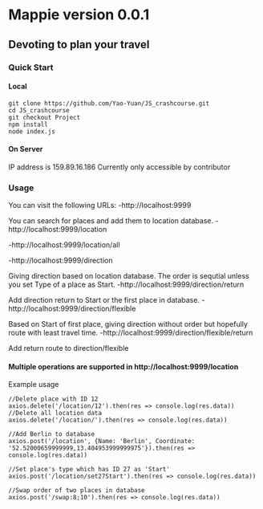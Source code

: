 # Mappie version 0.0.1

## Devoting to plan your travel

### Quick Start

#### Local
```
git clone https://github.com/Yao-Yuan/JS_crashcourse.git
cd JS_crashcourse
git checkout Project
npm install
node index.js
```
#### On Server

IP address is 159.89.16.186
Currently only accessible by contributor

### Usage

You can visit the following URLs:
-http://localhost:9999

You can search for places and add them to location database.
-http://localhost:9999/location

-http://localhost:9999/location/all

-http://localhost:9999/direction

Giving direction based on location database. The order is sequtial unless you set Type of a place as Start. 
-http://localhost:9999/direction/return

Add direction return to Start or the first place in database.
-http://localhost:9999/direction/flexible

Based on Start of first place, giving direction without order but hopefully route with least travel time.
-http://localhost:9999/direction/flexible/return

Add return route to direction/flexible

#### Multiple operations are supported in http://localhost:9999/location

Example usage
```
//Delete place with ID 12
axios.delete('/location/12').then(res => console.log(res.data))
//Delete all location data
axios.delete('/location/').then(res => console.log(res.data))

//Add Berlin to database    
axios.post('/location', {Name: 'Berlin', Coordinate: '52.52000659999999,13.404953999999975'}).then(res => console.log(res.data))

//Set place's type which has ID 27 as 'Start'
axios.post('/location/set27Start').then(res => console.log(res.data))

//Swap order of two places in database
axios.post('/swap:8;10').then(res => console.log(res.data))
```




